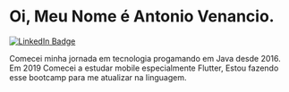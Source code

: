 # Oi, Meu Nome é Antonio Venancio.

  <div id="badges">
  <a href = "https://www.linkedin.com/in/antonio-venancio-aaba0572/">
    <img src="https://img.shields.io/badge/LinkedIn-blue?style=for-the-badge&logo=linkedin&logoColor=white" alt="LinkedIn Badge"/>
  </a>
</div>

Comecei minha jornada em tecnologia progamando  em Java desde 2016. Em 2019 Comecei a estudar mobile especialmente Flutter, Estou fazendo esse bootcamp para me atualizar na linguagem.

